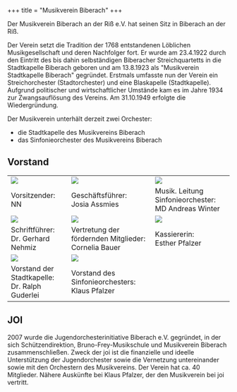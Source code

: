 +++
title = "Musikverein Biberach"
+++

Der Musikverein Biberach an der Riß e.V. hat seinen Sitz in Biberach an der Riß.

Der Verein setzt die Tradition der 1768 entstandenen Löblichen Musikgesellschaft und deren Nachfolger fort. Er wurde am 23.4.1922 durch den Eintritt des bis dahin selbständigen Biberacher Streichquartetts in die Stadtkapelle Biberach geboren und am 13.8.1923 als "Musikverein Stadtkapelle Biberach" gegründet. Erstmals umfasste nun der Verein ein Streichorchester (Stadtorchester) und eine Blaskapelle (Stadtkapelle). Aufgrund politischer und wirtschaftlicher Umstände kam es im Jahre 1934 zur Zwangsauflösung des Vereins. Am 31.10.1949 erfolgte die Wiedergründung.

Der Musikverein unterhält derzeit zwei Orchester:

 - die Stadtkapelle des Musikvereins Biberach
 - das Sinfonieorchester des Musikvereins Biberach

## Vorstand

|          |                    |            |
|----------|--------------------|------------|
|<img src="/img/Portrait_Placeholder.png" class="img-responsive img-responsive-table" >|<img src="/img/Portrait_Placeholder.png" class="img-responsive img-responsive-table" >|<img src="../Andreas_Winter.jpg" class="img-responsive img-responsive-table" >|
| Vorsitzender: <br /> NN | Geschäftsführer: <br />Josia Assmies | Musik. Leitung Sinfonieorchester: <br />MD Andreas Winter|
|<img src="../Gerhard_Nehmiz.jpg" class="img-responsive-table" >|<img src="../Cornelia_Bauer.jpg" class="img-responsive-table" >|<img src="../Esther_Pfalzer.jpg" class="img-responsive-table" >|
| Schriftführer: <br />Dr. Gerhard Nehmiz | Vertretung der fördernden Mitglieder: <br />Cornelia Bauer |Kassiererin: <br />Esther Pfalzer|
|<img src="../Ralph_Guderlei.png" class="img-responsive-table" >|<img src="../Klaus_Pfalzer.jpg" class="img-responsive-table"  >||
| Vorstand der Stadtkapelle: <br />Dr. Ralph Guderlei | Vorstand des Sinfonieorchesters: <br />Klaus Pfalzer | |

## JOI

2007 wurde die Jugendorchesterinitiative Biberach e.V. gegründet, in der sich Schützendirektion, Bruno-Frey-Musikschule und Musikverein Biberach zusammenschließen. Zweck der joi ist die finanzielle und ideelle Unterstützung der Jugendorchester sowie die Vernetzung untereinander sowie mit den Orchestern des Musikvereins. Der Verein hat ca. 40 Mitglieder. Nähere Auskünfte bei Klaus Pfalzer, der den Musikverein bei joi vertritt.

